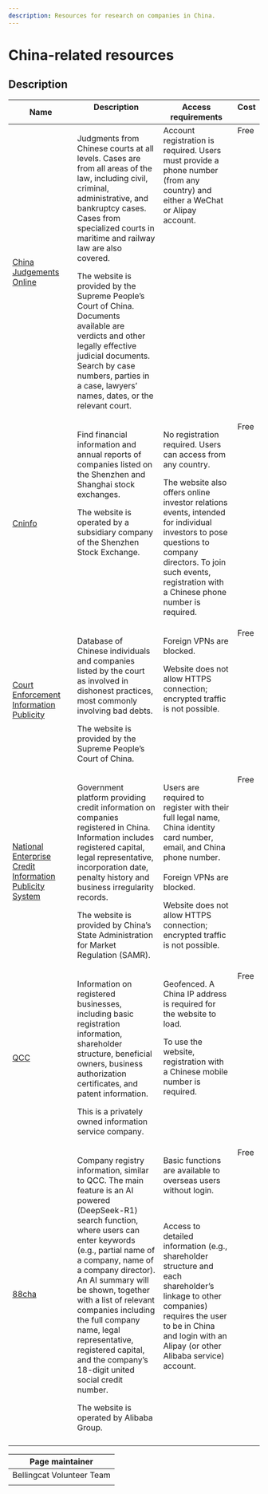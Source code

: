```yaml
---
description: Resources for research on companies in China.
---
```


# China-related resources

## Description

<table><thead><tr><th width="155.0938720703125">Name</th><th width="258.7720947265625" valign="top">Description</th><th width="199.1873779296875" valign="top">Access requirements</th><th valign="top">Cost</th></tr></thead><tbody><tr><td><a href="https://wenshu.court.gov.cn/">China Judgements Online</a></td><td valign="top"><p>Judgments from Chinese courts at all levels. Cases are from all areas of the law, including civil, criminal, administrative, and bankruptcy cases. Cases from specialized courts in maritime and railway law are also covered.</p><p></p><p>The website is provided by the Supreme People’s Court of China. Documents available are verdicts and other legally effective judicial documents. Search by case numbers, parties in a case, lawyers’ names, dates, or the relevant court.</p></td><td valign="top">Account registration is required. Users must provide a phone number (from any country) and either a WeChat or Alipay account.</td><td valign="top">Free</td></tr><tr><td><a href="http://www.cninfo.com.cn/new/index">Cninfo</a></td><td valign="top"><p>Find financial information and annual reports of companies listed on the Shenzhen and Shanghai stock exchanges. <br></p><p>The website is operated by a subsidiary company of the Shenzhen Stock Exchange.</p></td><td valign="top"><p>No registration required. Users can access from any country.</p><p></p><p>The website also offers online investor relations events, intended for individual investors to pose questions to company directors. To join such events, registration with a Chinese phone number is required.</p></td><td valign="top">Free</td></tr><tr><td><a href="http://zxgk.court.gov.cn/">Court Enforcement Information Publicity</a></td><td valign="top"><p>Database of Chinese individuals and companies listed by the court as involved in dishonest practices, most commonly involving bad debts.</p><p></p><p>The website is provided by the Supreme People’s Court of China.</p></td><td valign="top"><p>Foreign VPNs are blocked.</p><p></p><p>Website does not allow HTTPS connection; encrypted traffic is not possible.</p></td><td valign="top">Free</td></tr><tr><td><a href="http://www.gsxt.gov.cn/index.html">National Enterprise Credit Information Publicity System</a></td><td valign="top"><p>Government platform providing credit information on companies registered in China. Information includes registered capital, legal representative, incorporation date, penalty history and business irregularity records.</p><p></p><p>The website is provided by China’s State Administration for Market Regulation (SAMR).</p></td><td valign="top"><p>Users are required to register with their full legal name, China identity card number, email, and China phone number.<br><br>Foreign VPNs are blocked. </p><p></p><p>Website does not allow HTTPS connection; encrypted traffic is not possible.</p></td><td valign="top">Free</td></tr><tr><td><a href="https://www.qcc.com/">QCC</a></td><td valign="top"><p>Information on registered businesses, including basic registration information, shareholder structure, beneficial owners, business authorization certificates, and patent information. </p><p></p><p>This is a privately owned information service company.</p></td><td valign="top"><p>Geofenced. A China IP address is required for the website to load.</p><p></p><p>To use the website, registration with a Chinese mobile number is required.</p></td><td valign="top">Free</td></tr><tr><td><a href="https://88cha.com/">88cha</a></td><td valign="top"><p>Company registry information, similar to QCC. The main feature is an AI powered (DeepSeek-R1) search function, where users can enter keywords (e.g., partial name of a company, name of a company director). An AI summary will be shown, together with a list of relevant companies including the full company name, legal representative, registered capital, and the company’s 18-digit united social credit number.                                            </p><p></p><p>The website is operated by Alibaba Group.</p></td><td valign="top"><p>Basic functions are available to overseas users without login. </p><p><br></p><p>Access to detailed information (e.g., shareholder structure and each shareholder’s linkage to other companies) requires the user to be in China and login with an Alipay (or other Alibaba service) account.</p><p></p></td><td valign="top">Free</td></tr><tr><td></td><td valign="top"></td><td valign="top"></td><td valign="top"></td></tr></tbody></table>

| Page maintainer           |
| ------------------------- |
| Bellingcat Volunteer Team |
|                           |
